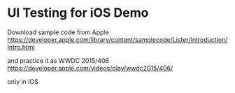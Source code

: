 # UI Testing for iOS Demo

Download sample code from Apple 
https://developer.apple.com/library/content/samplecode/Lister/Introduction/Intro.html

and practice it as WWDC 2015/406
https://developer.apple.com/videos/play/wwdc2015/406/

only in iOS